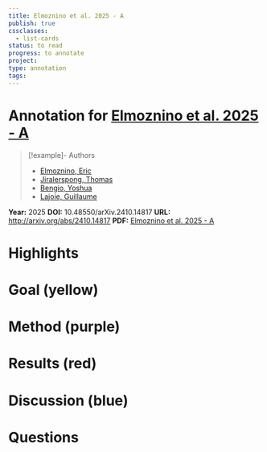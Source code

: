 ```yaml
---
title: Elmoznino et al. 2025 - A
publish: true
cssclasses:
  - list-cards
status: to read
progress: to annotate
project:
type: annotation
tags:
---
```

# Annotation for [Elmoznino et al. 2025 - A](Papers/References/Elmoznino%20et%20al.%202025%20-%20A)

> [!example]- Authors
> - [Elmoznino, Eric](Elmoznino%2C%20Eric)
> - [Jiralerspong, Thomas](Jiralerspong%2C%20Thomas)
> - [Bengio, Yoshua](Bengio%2C%20Yoshua)
> - [Lajoie, Guillaume](Lajoie%2C%20Guillaume)

**Year:** 2025
**DOI:** 10.48550/arXiv.2410.14817
**URL:** http://arxiv.org/abs/2410.14817
**PDF:** [Elmoznino et al. 2025 - A](Papers/PDFs/Elmoznino%20et%20al.%202025%20-%20A%20Complexity-Based%20Theory%20of%20Compositionality.pdf)

# Highlights


# Goal (yellow)


# Method (purple)


# Results (red)


# Discussion (blue)


# Questions

